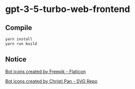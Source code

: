 # gpt-3-5-turbo-web-frontend

## Compile
```bash
yarn install
yarn run build
```

## Notice
[Bot icons created by Freepik - Flaticon](https://www.flaticon.com/free-icons/bot)

[Bot icons created by Christi Pan - SVG Repo](https://www.svgrepo.com/svg/486361/robot)
